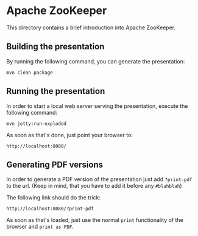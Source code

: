 <!--

  Licensed to the Apache Software Foundation (ASF) under one or more
  contributor license agreements.  See the NOTICE file distributed with
  this work for additional information regarding copyright ownership.
  The ASF licenses this file to You under the Apache License, Version 2.0
  (the "License"); you may not use this file except in compliance with
  the License.  You may obtain a copy of the License at

      http://www.apache.org/licenses/LICENSE-2.0

  Unless required by applicable law or agreed to in writing, software
  distributed under the License is distributed on an "AS IS" BASIS,
  WITHOUT WARRANTIES OR CONDITIONS OF ANY KIND, either express or implied.
  See the License for the specific language governing permissions and
  limitations under the License.

-->

# Apache ZooKeeper

This directory contains a brief introduction into Apache ZooKeeper.


## Building the presentation

By running the following command, you can generate the presentation:

    mvn clean package
   
## Running the presentation

In order to start a local web server serving the presentation, execute the following command:

    mvn jetty:run-exploded
    
As soon as that's done, just point your browser to:

    http://localhost:8080/

## Generating PDF versions

In order to generate a PDF version of the presentation just add `?print-pdf` to the url. (Keep in mind, that you have to add it before any `#blahblah`)

The following link should do the trick:

    http://localhost:8080/?print-pdf
    
As soon as that's loaded, just use the normal `print` functionality of the browser and `print as PDF`.
